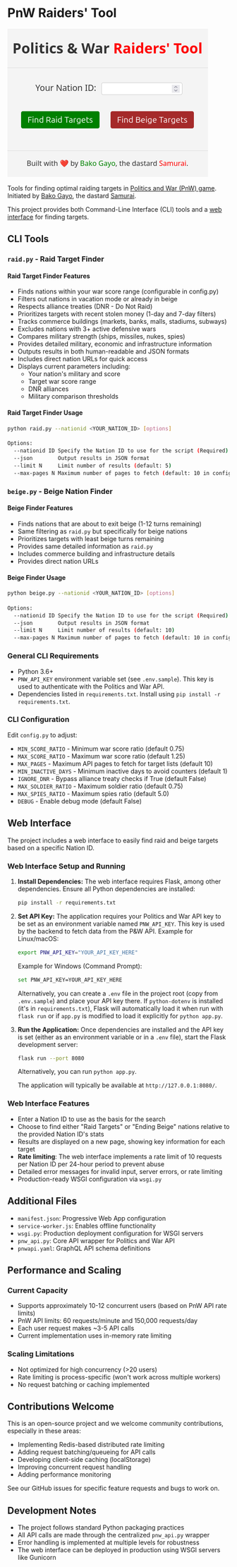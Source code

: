 # PnW Raiders' Tool

![screenshot](static/screenshot.png)

Tools for finding optimal raiding targets in [Politics and War (PnW) game](https://politicsandwar.com/). Initiated by [Bako Gayo](https://politicsandwar.com/nation/id=684074), the dastard [Samurai](https://politicsandwar.com/alliance/id=10304).

This project provides both Command-Line Interface (CLI) tools and a [web interface](https://whale-app-dke5m.ondigitalocean.app/) for finding targets.

## CLI Tools

### `raid.py` - Raid Target Finder

#### Raid Target Finder Features

- Finds nations within your war score range (configurable in config.py)
- Filters out nations in vacation mode or already in beige
- Respects alliance treaties (DNR - Do Not Raid)
- Prioritizes targets with recent stolen money (1-day and 7-day filters)
- Tracks commerce buildings (markets, banks, malls, stadiums, subways)
- Excludes nations with 3+ active defensive wars
- Compares military strength (ships, missiles, nukes, spies)
- Provides detailed military, economic and infrastructure information
- Outputs results in both human-readable and JSON formats
- Includes direct nation URLs for quick access
- Displays current parameters including:
  - Your nation's military and score
  - Target war score range
  - DNR alliances
  - Military comparison thresholds

#### Raid Target Finder Usage

```bash
python raid.py --nationid <YOUR_NATION_ID> [options]

Options:
  --nationid ID Specify the Nation ID to use for the script (Required)
  --json        Output results in JSON format
  --limit N     Limit number of results (default: 5)
  --max-pages N Maximum number of pages to fetch (default: 10 in config.py)
```

### `beige.py` - Beige Nation Finder

#### Beige Finder Features

- Finds nations that are about to exit beige (1-12 turns remaining)
- Same filtering as `raid.py` but specifically for beige nations
- Prioritizes targets with least beige turns remaining
- Provides same detailed information as `raid.py`
- Includes commerce building and infrastructure details
- Provides direct nation URLs

#### Beige Finder Usage

```bash
python beige.py --nationid <YOUR_NATION_ID> [options]

Options:
  --nationid ID Specify the Nation ID to use for the script (Required)
  --json        Output results in JSON format
  --limit N     Limit number of results (default: 10)
  --max-pages N Maximum number of pages to fetch (default: 10 in config.py)
```

### General CLI Requirements

- Python 3.6+
- `PNW_API_KEY` environment variable set (see `.env.sample`). This key is used to authenticate with the Politics and War API.
- Dependencies listed in `requirements.txt`. Install using `pip install -r requirements.txt`.

### CLI Configuration

Edit `config.py` to adjust:

- `MIN_SCORE_RATIO` - Minimum war score ratio (default 0.75)
- `MAX_SCORE_RATIO` - Maximum war score ratio (default 1.25)
- `MAX_PAGES` - Maximum API pages to fetch for target lists (default 10)
- `MIN_INACTIVE_DAYS` - Minimum inactive days to avoid counters (default 1)
- `IGNORE_DNR` - Bypass alliance treaty checks if True (default False)
- `MAX_SOLDIER_RATIO` - Maximum soldier ratio (default 0.75)
- `MAX_SPIES_RATIO` - Maximum spies ratio (default 5.0)
- `DEBUG` - Enable debug mode (default False)

## Web Interface

The project includes a web interface to easily find raid and beige targets based on a specific Nation ID.

### Web Interface Setup and Running

1. **Install Dependencies:**
    The web interface requires Flask, among other dependencies. Ensure all Python dependencies are installed:

    ```bash
    pip install -r requirements.txt
    ```

2. **Set API Key:**
    The application requires your Politics and War API key to be set as an environment variable named `PNW_API_KEY`. This key is used by the backend to fetch data from the P&W API.
    Example for Linux/macOS:

    ```bash
    export PNW_API_KEY="YOUR_API_KEY_HERE" 
    ```

    Example for Windows (Command Prompt):

    ```bash
    set PNW_API_KEY=YOUR_API_KEY_HERE
    ```

    Alternatively, you can create a `.env` file in the project root (copy from `.env.sample`) and place your API key there. If `python-dotenv` is installed (it's in `requirements.txt`), Flask will automatically load it when run with `flask run` or if `app.py` is modified to load it explicitly for `python app.py`.

3. **Run the Application:**
    Once dependencies are installed and the API key is set (either as an environment variable or in a `.env` file), start the Flask development server:

    ```bash
    flask run --port 8080
    ```

    Alternatively, you can run `python app.py`.

    The application will typically be available at `http://127.0.0.1:8080/`.

### Web Interface Features

- Enter a Nation ID to use as the basis for the search
- Choose to find either "Raid Targets" or "Ending Beige" nations relative to the provided Nation ID's stats
- Results are displayed on a new page, showing key information for each target
- **Rate limiting**: The web interface implements a rate limit of 10 requests per Nation ID per 24-hour period to prevent abuse
- Detailed error messages for invalid input, server errors, or rate limiting
- Production-ready WSGI configuration via `wsgi.py`

## Additional Files

- `manifest.json`: Progressive Web App configuration
- `service-worker.js`: Enables offline functionality
- `wsgi.py`: Production deployment configuration for WSGI servers
- `pnw_api.py`: Core API wrapper for Politics and War API
- `pnwapi.yaml`: GraphQL API schema definitions

## Performance and Scaling

### Current Capacity

- Supports approximately 10-12 concurrent users (based on PnW API rate limits)
- PnW API limits: 60 requests/minute and 150,000 requests/day
- Each user request makes ~3-5 API calls
- Current implementation uses in-memory rate limiting

### Scaling Limitations

- Not optimized for high concurrency (>20 users)
- Rate limiting is process-specific (won't work across multiple workers)
- No request batching or caching implemented

## Contributions Welcome

This is an open-source project and we welcome community contributions, especially in these areas:

- Implementing Redis-based distributed rate limiting
- Adding request batching/queueing for API calls
- Developing client-side caching (localStorage)
- Improving concurrent request handling
- Adding performance monitoring

See our GitHub issues for specific feature requests and bugs to work on.

## Development Notes

- The project follows standard Python packaging practices
- All API calls are made through the centralized `pnw_api.py` wrapper
- Error handling is implemented at multiple levels for robustness
- The web interface can be deployed in production using WSGI servers like Gunicorn
